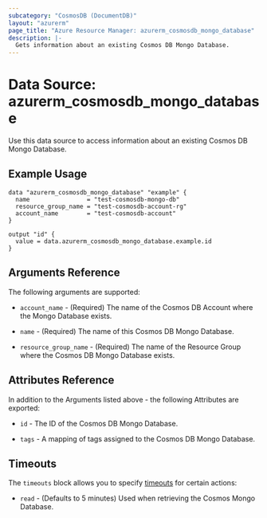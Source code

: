 ```yaml
---
subcategory: "CosmosDB (DocumentDB)"
layout: "azurerm"
page_title: "Azure Resource Manager: azurerm_cosmosdb_mongo_database"
description: |-
  Gets information about an existing Cosmos DB Mongo Database.
---
```


# Data Source: azurerm_cosmosdb_mongo_database

Use this data source to access information about an existing Cosmos DB Mongo Database.

## Example Usage

```hcl
data "azurerm_cosmosdb_mongo_database" "example" {
  name                = "test-cosmosdb-mongo-db"
  resource_group_name = "test-cosmosdb-account-rg"
  account_name        = "test-cosmosdb-account"
}

output "id" {
  value = data.azurerm_cosmosdb_mongo_database.example.id
}
```

## Arguments Reference

The following arguments are supported:

* `account_name` - (Required) The name of the Cosmos DB Account where the Mongo Database exists.

* `name` - (Required) The name of this Cosmos DB Mongo Database.

* `resource_group_name` - (Required) The name of the Resource Group where the Cosmos DB Mongo Database exists.

## Attributes Reference

In addition to the Arguments listed above - the following Attributes are exported:

* `id` - The ID of the Cosmos DB Mongo Database.

* `tags` - A mapping of tags assigned to the Cosmos DB Mongo Database.

## Timeouts

The `timeouts` block allows you to specify [timeouts](https://developer.hashicorp.com/terraform/language/resources/configure#define-operation-timeouts) for certain actions:

* `read` - (Defaults to 5 minutes) Used when retrieving the Cosmos Mongo Database.
